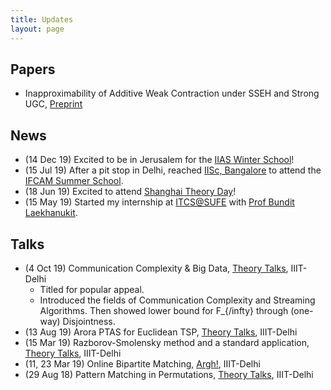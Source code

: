 ```yaml
---
title: Updates
layout: page
---
```


## Papers
- Inapproximability of Additive Weak Contraction under SSEH and Strong UGC, [Preprint](https://arxiv.org/abs/1912.00143)

## News 

- (14 Dec 19) Excited to be in Jerusalem for the [IIAS Winter School](https://iias.huji.ac.il/SchoolCSE4)!
- (15 Jul 19) After a pit stop in Delhi, reached [IISc, Bangalore](https://www.iisc.ac.in/) to attend the [IFCAM Summer School](http://math.iisc.ac.in/~ifcam/Summer_School2019.htm).
- (18 Jun 19) Excited to attend [Shanghai Theory Day](http://itcs.shufe.edu.cn/shanghai-theory-day-2019/)!
- (15 May 19) Started my internship at [ITCS@SUFE](http://itcs.shufe.edu.cn/) with [Prof Bundit Laekhanukit](http://itcs.shufe.edu.cn/~blaekh/).


## Talks

- (4 Oct 19) Communication Complexity & Big Data, [Theory Talks](https://www.reddit.com/r/mathiiitd/wiki/eventhistory), IIIT-Delhi
  - Titled for popular appeal.
  - Introduced the fields of Communication Complexity and Streaming Algorithms. Then showed lower bound for F_{/infty} through (one-way) Disjointness.
- (13 Aug 19) Arora PTAS for Euclidean TSP, [Theory Talks](https://www.reddit.com/r/mathiiitd/wiki/eventhistory), IIIT-Delhi
- (15 Mar 19) Razborov-Smolensky method and a standard application, [Theory Talks](https://www.reddit.com/r/mathiiitd/wiki/eventhistory), IIIT-Delhi
- (11, 23 Mar 19) Online Bipartite Matching, [Argh!](https://sites.google.com/iiitd.ac.in/argh), IIIT-Delhi
- (29 Aug 18) Pattern Matching in Permutations, [Theory Talks](https://www.reddit.com/r/mathiiitd/wiki/eventhistory), IIIT-Delhi
